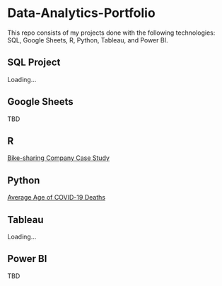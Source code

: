 # Data-Analytics-Portfolio
This repo consists of my projects done with the following technologies: SQL, Google Sheets, R, Python, Tableau, and Power BI.

## SQL Project
Loading...


## Google Sheets
TBD


## R
[Bike-sharing Company Case Study](https://github.com/ShaunJPartridge/Data-Analytics-Portfolio/tree/main/R/Bike-sharing%20Company%20Case%20Study)

## Python
[Average Age of COVID-19 Deaths]()

## Tableau
Loading...


## Power BI
TBD
